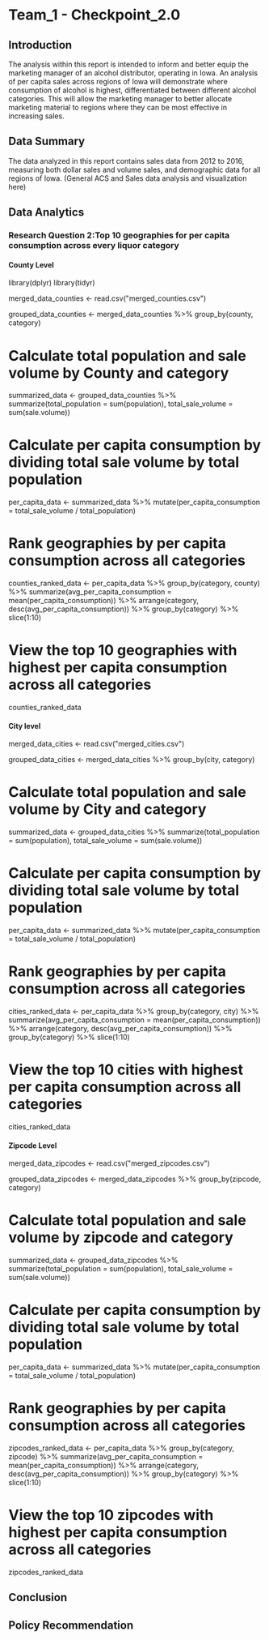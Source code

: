 # Team_1 - Checkpoint_2.0

## Introduction 
The analysis within this report is intended to inform and better equip the marketing manager of an alcohol distributor, operating in Iowa. An analysis of per capita sales across regions of Iowa will demonstrate where consumption of alcohol is highest, differentiated between different alcohol categories. This will allow the marketing manager to better allocate marketing material to regions where they can be most effective in increasing sales. 

## Data Summary
The data analyzed in this report contains sales data from 2012 to 2016, measuring both dollar sales and volume sales, and demographic data for all regions of Iowa. (General ACS and Sales data analysis and visualization here)

## Data Analytics



### Research Question 2:Top 10 geographies for per capita consumption across every liquor category

#### County Level
library(dplyr)
library(tidyr)

merged_data_counties <- read.csv("merged_counties.csv")


grouped_data_counties <- merged_data_counties %>% 
  group_by(county, category) 

# Calculate total population and sale volume by County and category
summarized_data <- grouped_data_counties %>% 
  summarize(total_population = sum(population),
            total_sale_volume = sum(sale.volume))

# Calculate per capita consumption by dividing total sale volume by total population
per_capita_data <- summarized_data %>% 
  mutate(per_capita_consumption = total_sale_volume / total_population)

# Rank geographies by per capita consumption across all categories
counties_ranked_data <- per_capita_data %>% 
  group_by(category, county) %>% 
  summarize(avg_per_capita_consumption = mean(per_capita_consumption)) %>% 
  arrange(category, desc(avg_per_capita_consumption)) %>% 
  group_by(category) %>% 
  slice(1:10)

# View the top 10 geographies with highest per capita consumption across all categories
counties_ranked_data

#### City level

merged_data_cities <- read.csv("merged_cities.csv")

grouped_data_cities <- merged_data_cities %>% 
  group_by(city, category) 

# Calculate total population and sale volume by City and category
summarized_data <- grouped_data_cities %>% 
  summarize(total_population = sum(population),
            total_sale_volume = sum(sale.volume))
# Calculate per capita consumption by dividing total sale volume by total population
per_capita_data <- summarized_data %>% 
  mutate(per_capita_consumption = total_sale_volume / total_population)
# Rank geographies by per capita consumption across all categories
cities_ranked_data <- per_capita_data %>% 
  group_by(category, city) %>% 
  summarize(avg_per_capita_consumption = mean(per_capita_consumption)) %>% 
  arrange(category, desc(avg_per_capita_consumption)) %>% 
  group_by(category) %>% 
  slice(1:10)

# View the top 10 cities with highest per capita consumption across all categories
cities_ranked_data


#### Zipcode Level

merged_data_zipcodes <- read.csv("merged_zipcodes.csv")

grouped_data_zipcodes <- merged_data_zipcodes %>% 
  group_by(zipcode, category) 

# Calculate total population and sale volume by zipcode and category
summarized_data <- grouped_data_zipcodes %>% 
  summarize(total_population = sum(population),
            total_sale_volume = sum(sale.volume))
# Calculate per capita consumption by dividing total sale volume by total population
per_capita_data <- summarized_data %>% 
  mutate(per_capita_consumption = total_sale_volume / total_population)
# Rank geographies by per capita consumption across all categories
zipcodes_ranked_data <- per_capita_data %>% 
  group_by(category, zipcode) %>% 
  summarize(avg_per_capita_consumption = mean(per_capita_consumption)) %>% 
  arrange(category, desc(avg_per_capita_consumption)) %>% 
  group_by(category) %>% 
  slice(1:10)

# View the top 10 zipcodes with highest per capita consumption across all categories
zipcodes_ranked_data


## Conclusion


## Policy Recommendation